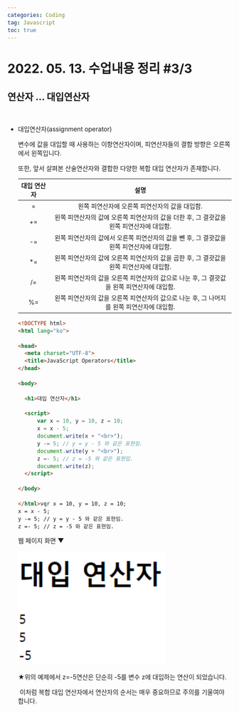 ```yaml
---
categories: Coding	
tag: Javascript
toc: true
---
```




# 2022. 05. 13. 수업내용 정리 #3/3

## 연산자 ... 대입연산자

<br>

+ 대입연산자(assignment operator)

  변수에 값을 대입할 때 사용하는 이항연산자이며, 피연산자들의 결합 방향은 오른쪽에서 왼쪽입니다.<br>

  또한, 앞서 살펴본 산술연산자와 결합한 다양한 복합 대입 연산자가 존재합니다.

  | 대입 연산자 |                             설명                             |
  | :---------: | :----------------------------------------------------------: |
  |      =      |        왼쪽 피연산자에 오른쪽 피연산자의 값을 대입함.        |
  |     +=      | 왼쪽 피연산자의 값에 오른쪽 피연산자의 값을 더한 후, 그 결괏값을 왼쪽 피연산자에 대입함. |
  |     -=      | 왼쪽 피연산자의 값에서 오른쪽 피연산자의 값을 뺀 후, 그 결괏값을 왼쪽 피연산자에 대입함. |
  |     *=      | 왼쪽 피연산자의 값에 오른쪽 피연산자의 값을 곱한 후, 그 결괏값을 왼쪽 피연산자에 대입함. |
  |     /=      | 왼쪽 피연산자의 값을 오른쪽 피연산자의 값으로 나눈 후, 그 결괏값을 왼쪽 피연산자에 대입함. |
  |     %=      | 왼쪽 피연산자의 값을 오른쪽 피연산자의 값으로 나눈 후, 그 나머지를 왼쪽 피연산자에 대입함. |

  ```html
  <!DOCTYPE html>
  <html lang="ko">
  
  <head>
  	<meta charset="UTF-8">
  	<title>JavaScript Operators</title>
  </head>
  
  <body>
  
  	<h1>대입 연산자</h1>
  
  	<script>
  		var x = 10, y = 10, z = 10;
  		x = x - 5;
  		document.write(x + "<br>");
  		y -= 5; // y = y - 5 와 같은 표현임.
  		document.write(y + "<br>");
  		z =- 5; // z = -5 와 같은 표현임.
  		document.write(z);
  	</script>
  	
  </body>
  
  </html>vqr x = 10, y = 10, z = 10;
  x = x - 5;
  y -= 5; // y = y - 5 와 같은 표현임.
  z =- 5; // z = -5 와 같은 표현임.
  ```
  
  웹 페이지 화면 ▼
  
  <img src="../../images/2022-05-16-class5(대입연산자)/스크립트연산자예시4.png" alt="스크립트연산자예시4" style="zoom:150%;" />
  
  ★위의 예제에서 z=-5연산은 단순히 -5를 변수 z에 대입하는 연산이 되었습니다. <br>
  
  ​	이처럼 복합 대입 연산자에서 연산자의 순서는 매우 중요하므로 주의를 기울여야 합니다.
  
   